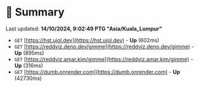 # 📖 Summary
Last updated: **14/10/2024, 9:02:49 PTG "Asia/Kuala_Lumpur"**

- `GET` [https://hst.ujol.dev](https://hst.ujol.dev) - **Up** (602ms)
- `GET` [https://reddviz.deno.dev/gimme](https://reddviz.deno.dev/gimme) - **Up** (895ms)
- `GET` [https://reddviz.amar.kim/gimme](https://reddviz.amar.kim/gimme) - **Up** (316ms)
- `GET` [https://dumb.onrender.com](https://dumb.onrender.com) - **Up** (42730ms)
